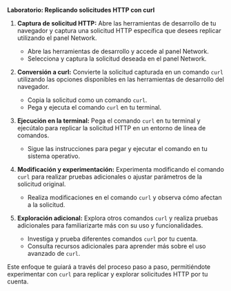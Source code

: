 **Laboratorio: Replicando solicitudes HTTP con curl**

1. **Captura de solicitud HTTP:** Abre las herramientas de desarrollo de tu navegador y captura una solicitud HTTP específica que desees replicar utilizando el panel Network.

   - Abre las herramientas de desarrollo y accede al panel Network.
   - Selecciona y captura la solicitud deseada en el panel Network.

2. **Conversión a curl:** Convierte la solicitud capturada en un comando `curl` utilizando las opciones disponibles en las herramientas de desarrollo del navegador.

   - Copia la solicitud como un comando `curl`.
   - Pega y ejecuta el comando `curl` en tu terminal.

3. **Ejecución en la terminal:** Pega el comando `curl` en tu terminal y ejecútalo para replicar la solicitud HTTP en un entorno de línea de comandos.

   - Sigue las instrucciones para pegar y ejecutar el comando en tu sistema operativo.

4. **Modificación y experimentación:** Experimenta modificando el comando `curl` para realizar pruebas adicionales o ajustar parámetros de la solicitud original.

   - Realiza modificaciones en el comando `curl` y observa cómo afectan a la solicitud.

5. **Exploración adicional:** Explora otros comandos `curl` y realiza pruebas adicionales para familiarizarte más con su uso y funcionalidades.

   - Investiga y prueba diferentes comandos `curl` por tu cuenta.
   - Consulta recursos adicionales para aprender más sobre el uso avanzado de `curl`.

Este enfoque te guiará a través del proceso paso a paso, permitiéndote experimentar con `curl` para replicar y explorar solicitudes HTTP por tu cuenta.
